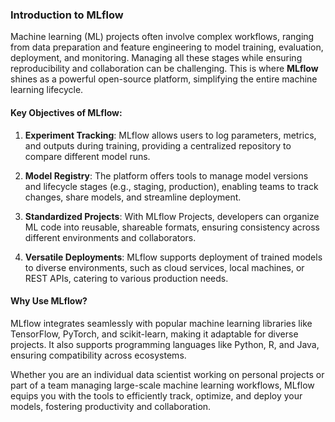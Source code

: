### Introduction to MLflow

Machine learning (ML) projects often involve complex workflows, ranging from data preparation and feature engineering to model training, evaluation, deployment, and monitoring. Managing all these stages while ensuring reproducibility and collaboration can be challenging. This is where **MLflow** shines as a powerful open-source platform, simplifying the entire machine learning lifecycle.

#### Key Objectives of MLflow:
1. **Experiment Tracking**:
   MLflow allows users to log parameters, metrics, and outputs during training, providing a centralized repository to compare different model runs.

2. **Model Registry**:
   The platform offers tools to manage model versions and lifecycle stages (e.g., staging, production), enabling teams to track changes, share models, and streamline deployment.

3. **Standardized Projects**:
   With MLflow Projects, developers can organize ML code into reusable, shareable formats, ensuring consistency across different environments and collaborators.

4. **Versatile Deployments**:
   MLflow supports deployment of trained models to diverse environments, such as cloud services, local machines, or REST APIs, catering to various production needs.

#### Why Use MLflow?
MLflow integrates seamlessly with popular machine learning libraries like TensorFlow, PyTorch, and scikit-learn, making it adaptable for diverse projects. It also supports programming languages like Python, R, and Java, ensuring compatibility across ecosystems.

Whether you are an individual data scientist working on personal projects or part of a team managing large-scale machine learning workflows, MLflow equips you with the tools to efficiently track, optimize, and deploy your models, fostering productivity and collaboration.
